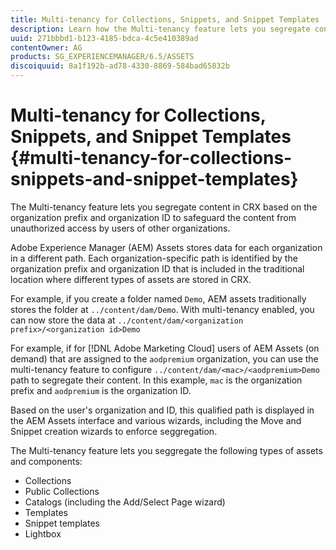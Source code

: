 ```yaml
---
title: Multi-tenancy for Collections, Snippets, and Snippet Templates
description: Learn how the Multi-tenancy feature lets you segregate content in the CRX repository based on the customer organization to prevent unauthorized access.
uuid: 271bbbd1-b123-4185-bdca-4c5e410389ad
contentOwner: AG
products: SG_EXPERIENCEMANAGER/6.5/ASSETS
discoiquuid: 8a1f192b-ad78-4330-8869-584bad65832b
---
```


# Multi-tenancy for Collections, Snippets, and Snippet Templates {#multi-tenancy-for-collections-snippets-and-snippet-templates}

The Multi-tenancy feature lets you segregate content in CRX based on the organization prefix and organization ID to safeguard the content from unauthorized access by users of other organizations.

Adobe Experience Manager (AEM) Assets stores data for each organization in a different path. Each organization-specific path is identified by the organization prefix and organization ID
that is included in the traditional location where different types of assets are stored in CRX.

For example, if you create a folder named `Demo`, AEM assets traditionally stores the folder at `../content/dam/Demo`. With multi-tenancy enabled, you can now store the data at `../content/dam/<organization prefix>/<organization id>Demo`

For example, if for [!DNL Adobe Marketing Cloud] users of AEM Assets (on demand) that are assigned to the `aodpremium` organization, you can use the multi-tenancy feature to configure `../content/dam/<mac>/<aodpremium>Demo` path to segregate their content. In this example, `mac` is the organization prefix and `aodpremium` is the organization ID.

Based on the user's organization and ID, this qualified path is displayed in the AEM Assets interface and various wizards, including the Move and Snippet creation wizards to enforce seggregation.

The Multi-tenancy feature lets you seggregate the following types of assets and components:

* Collections
* Public Collections
* Catalogs (including the Add/Select Page wizard)
* Templates
* Snippet templates
* Lightbox
